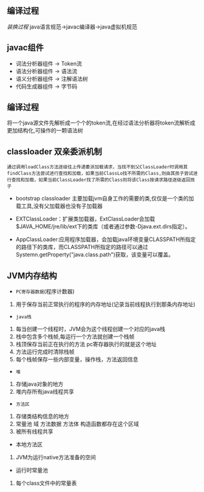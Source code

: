 ## 编译过程
*装换过程*
java语言规范->javac编译器->java虚拟机规范

## javac组件
- 词法分析器组件 -> Token流
- 语法分析器组件 -> 语法流
- 语义分析器组件 -> 注解语法树
- 代码生成器组件 -> 字节码

## 编译过程
将一个java源文件先解析成一个个的token流,在经过语法分析器将token流解析成更加结构化,可操作的一颗语法树

## classloader 双亲委派机制
```
通过调用loadClass方法逐级往上传递委派加载请求，当找不到父ClassLoader时调用其findClass方法尝试进行查找和加载，如果当前ClassLo找不所需的Class,则由其孩子尝试进行查找和加载，如果当前ClassLoader找了所需的Class则将该Class按请求路径逐级返回孩子
```

- bootstrap classloader
主要加载jvm自身工作的需要的类,仅仅是一个类的加载工具,没有父加载器也没有子加载器

- EXTClassLoader：扩展类加载器，ExtClassLoader会加载 $JAVA_HOME/jre/lib/ext下的类库（或者通过参数-Djava.ext.dirs指定）。

- AppClassLoader:应用程序加载器，会加载java环境变量CLASSPATH所指定的路径下的类库，而CLASSPATH所指定的路径可以通过Systemn.getProperty("java.class.path")获取，该变量可以覆盖。

## JVM内存结构
- `PC寄存器数据`(程序计数器)
1. 用于保存当前正常执行的程序的内存地址(记录当前线程执行到那条内存地址)
- `java栈`
1. 每当创建一个线程时，JVM会为这个线程创建一个对应的java栈
2. 栈中包含多个栈帧,每运行一个方法就创建一个栈帧
3. 栈顶保存当前正在执行的方法 pc寄存器执行的就是这个地址
4. 方法运行完成时清除栈帧
5. 每个栈帧保存一些内部变量，操作栈，方法返回信息
- `堆`
1. 存储java对象的地方
2. 堆内存所有java线程共享
- `方法区`
1. 存储类结构信息的地方
2. 常量池 域 方法数据 方法体 构造函数都存在这个区域
3. 被所有线程共享
- 本地方法区
1. JVM为运行native方法准备的空间
- 运行时常量池
1. 每个class文件中的常量表